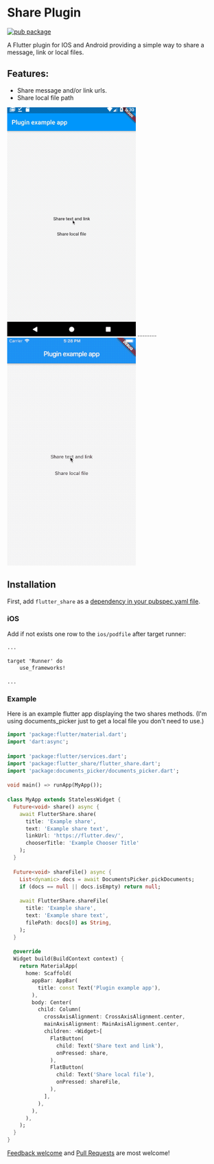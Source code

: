 # Share Plugin

[![pub package](https://img.shields.io/pub/v/flutter_share.svg)](https://pub.dartlang.org/packages/flutter_share)

A Flutter plugin for IOS and Android providing a simple way to share a message, link or local files.

## Features:

* Share message and/or link urls.
* Share local file path

![android](assets/gifs/flutter_share_android.gif) ........... ![ios](assets/gifs/flutter_share_ios.gif)

## Installation

First, add `flutter_share` as a [dependency in your pubspec.yaml file](https://flutter.io/using-packages/).

### iOS

Add if not exists one row to the `ios/podfile` after target runner:

```
...

target 'Runner' do
    use_frameworks!

...
```

### Example

Here is an example flutter app displaying the two shares methods. (I'm using documents_picker just to get a local file you don't need to use.)

```dart
import 'package:flutter/material.dart';
import 'dart:async';

import 'package:flutter/services.dart';
import 'package:flutter_share/flutter_share.dart';
import 'package:documents_picker/documents_picker.dart';

void main() => runApp(MyApp());

class MyApp extends StatelessWidget {
  Future<void> share() async {
    await FlutterShare.share(
      title: 'Example share',
      text: 'Example share text',
      linkUrl: 'https://flutter.dev/',
      chooserTitle: 'Example Chooser Title'
    );
  }

  Future<void> shareFile() async {
    List<dynamic> docs = await DocumentsPicker.pickDocuments;
    if (docs == null || docs.isEmpty) return null;

    await FlutterShare.shareFile(
      title: 'Example share',
      text: 'Example share text',
      filePath: docs[0] as String,
    );
  }

  @override
  Widget build(BuildContext context) {
    return MaterialApp(
      home: Scaffold(
        appBar: AppBar(
          title: const Text('Plugin example app'),
        ),
        body: Center(
          child: Column(
            crossAxisAlignment: CrossAxisAlignment.center,
            mainAxisAlignment: MainAxisAlignment.center,
            children: <Widget>[
              FlatButton(
                child: Text('Share text and link'),
                onPressed: share,
              ),
              FlatButton(
                child: Text('Share local file'),
                onPressed: shareFile,
              ),
            ],
          ),
        ),
      ),
    );
  }
}
```

[Feedback welcome](https://github.com/lubritto/flutter_share/issues) and
[Pull Requests](https://github.com/lubritto/flutter_share/pulls) are most welcome!
